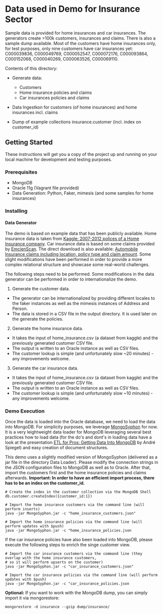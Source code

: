 # Data used in Demo for Insurance Sector

Sample data is provided for home insurances and car insurances. The generators create >100k customers, insurances and claims. There is also a sample dump available. Most of the customers have home insurances only, for test purposes, only nine customers have car insurances yet: C000039836, C000049769, C000052547, C000072176, C000093864, C000152068, C000040269, C000063526, C000069110.

Contents of this directory:

* Generate data:
	* Customers
	* Home insurance policies and claims
	* Car insurances policies and claims

* Data Ingestkon for customers (of home insurances) and home insurances incl. claims

* Dump of example collections insurance.customer (incl. index on customer_id)

## Getting Started

These instructions will get you a copy of the project up and running on your local machine for development and testing purposes. 

### Prerequisites

* MongoDB
* Oracle 11g (Vagrant file provided)
* Data Generation: Python, Faker, mimesis (and some samples for home insurances)

### Installing

#### Data Generator

The demo is based on example data that has been publicly available. Home insurance data is taken from [Kaggle: 2007-2012 polices of a Home Insurance company](https://www.kaggle.com/ycanario/home-insurance). Car insurance data is based on some claims provided by [EmcienScan](http://www.scan-support.com/help/sample-data-sets). The direct download is also available: [Automobile Insurance claims including location, policy type and claim amount](http://dyzz9obi78pm5.cloudfront.net/app/image/id/560ec66d32131c9409f2ba54/n/Auto_Insurance_Claims_Sample.csv). Some slight modifications have been performed in order to provide a more complex relational structure and showcase some real-world challenges.

The following steps need to be performed. Some modifications in the data generator can be performed in order to internationalize the demo.

1. Generate the customer data.
 - The generator can be internationalized by providing different locales to the faker instances as well as the mimesis instances of Address and Person.
 - The data is stored in a CSV file in the output directory. It is used later on the generate the policies.
2. Generate the home insurance data.
 - It takes the input of home_insurance.csv (a dataset from kaggle) and the previously generated customer CSV file.
 - The output is written to an Oracle instance as well as CSV files.
 - The customer lookup is simple (and unfortunately slow ~20 minutes) - any improvements welcome.
3. Generate the car insurance data.
 - It takes the input of home_insurance.csv (a dataset from kaggle) and the previously generated customer CSV file.
 - The output is written to an Oracle instance as well as CSV files.
 - The customer lookup is simple (and unfortunately slow ~10 minutes) - any improvements welcome.

### Demo Execution

Once the data is loaded into the Oracle database, we need to load the data into MongoDB. For simplicity purposes, we leverage [MongoSyphon](https://github.com/johnlpage/MongoSyphon) for now. It is a very leightweight data loader for MongoDB leveraging several best practices how to load data (for the do's and dont's in loading data have a look at the presentation [ETL for Pros: Getting Data Into MongoDB](https://explore.mongodb.com/vidyard-all-players/andre-spiegel-2) by André Spiegel) and easy creation of document structures. 

This demo uses a slightly modified version of MongoSyphon (delivered as a jar file in the directory Data Loader). Please modify the connection strings in the JSON configuration files to MongoDB as well as to Oracle. After that, import the customers first and the home insurance policies and claims afterwards. **Important: In order to have an efficient import process, there has to be an index on the customer_id.**

```
# Create the index in the customer collection via the MongoDB Shell
db.customer.createIndex({customer_id:1})

# Import the home insurance customers via the command line (will perform inserts)
java -jar MongoSyphon.jar -c "home_insurance_customers.json"

# Import the home insurance policies via the command line (will perform updates with $push)
java -jar MongoSyphon.jar -c "home_insurance_policies.json
```

If the car insurance policies have also been loaded into MongoDB, please execute the following steps to enrich the singe customer view.

```
# Import the car insurance customers via the command line (they overlap with the home insurance customers, 
# so it will perform upserts on the customer)
java -jar MongoSyphon.jar -c "car_insurance_customers.json"

# Import the car insurance policies via the command line (will perform updates with $push)
java -jar MongoSyphon.jar -c "car_insurance_policies.json
```

**Optional:**
If you want to work with the MongoDB dump, you can simply import it via mongorestore:
```
mongorestore -d insurance --gzip dump/insurance/
```
